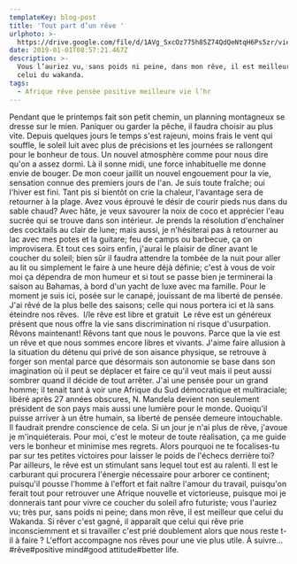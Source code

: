 ```yaml
---
templateKey: blog-post
title: 'Tout part d’un rêve '
urlphoto: >-
  https://drive.google.com/file/d/1AVg_SxcOz775h85Z74QdQeNtqH6Ps5zr/view?usp=drivesdk
date: 2019-01-01T08:57:21.467Z
description: >-
  Vous l’auriez vu, sans poids ni peine, dans mon rêve, il est meilleur que
  celui du wakanda.
tags:
  - Afrique rêve pensée positive meilleure vie l’hr
---
```

Pendant que le printemps fait son petit chemin, un planning montagneux se dresse sur le mien. Paniquer ou garder la pêche, il faudra choisir au plus vite. Depuis quelques jours le temps s'est rajeuni, moins frais le vent qui souffle, le soleil luit avec plus de précisions et les journées se rallongent pour le bonheur de tous. Un nouvel atmosphère comme pour nous dire qu'on a assez dormi. Là il sonne midi, une force inhabituelle me donne envie de bouger. De mon coeur jaillit un nouvel engouement pour la vie, sensation connue des premiers jours de l'an. Je suis toute fraîche; oui l'hiver est fini. Tant pis si bientôt on crie la chaleur, l'avantage sera de retourner à la plage. Avez vous éprouvé le désir de courir pieds nus dans du sable chaud? Avec hâte, je veux savourer la noix de coco et apprécier l'eau sucrée qui se trouve dans son intérieur. Je prends la résolution d'enchaîner des cocktails au clair de lune; mais aussi, je n'hésiterai pas à retourner au lac avec mes potes et la guitare; feu de camps ou barbecue, ça on improvisera. Et tout ces soirs enfin, j'aurai le plaisir de dîner avant le coucher du soleil; bien sûr il faudra attendre la tombée de la nuit pour aller au lit ou simplement le faire à une heure déjà définie; c'est à vous de voir moi ça dépendra de mon humeur et si tout se passe bien je terminerai la saison au Bahamas, à bord d'un yacht de luxe avec ma famille. Pour le moment je suis ici, posée sur le canapé, jouissant de ma liberté de pensée. J'ai rêvé de la plus belle des saisons; celle qui nous portera ici et là sans éteindre nos rêves.  I/le rêve est libre et gratuit  Le rêve est un généreux présent que nous offre la vie sans discrimination ni risque d'usurpation. Rêvons maintenant! Rêvons tant que nous le pouvons. Parce que la vie est un rêve et que nous sommes encore libres et vivants. J'aime faire allusion à la situation du détenu qui privé de son aisance physique, se retrouve à forger son mental parce que désormais son autonomie se base dans son imagination où il peut se déplacer et faire ce qu'il veut mais il peut aussi sombrer quand il décide de tout arrêter. J'ai une pensée pour un grand homme; il tenait tant à voir une Afrique du Sud démocratique et multiraciale; libéré après 27 années obscures, N. Mandela devient non seulement président de son pays mais aussi une lumière pour le monde. Quoiqu'il puisse arriver à un être humain, sa liberté de pensée demeure intouchable. Il faudrait prendre conscience de cela. Si un jour je n'ai plus de rêve, j'avoue je m'inquiéterais. Pour moi, c'est le moteur de toute réalisation, ça me guide vers le bonheur et minimise mes regrets. Alors pourquoi ne te focalises-tu par sur tes petites victoires pour laisser le poids de l'échecs derrière toi? Par ailleurs, le rêve est un stimulant sans lequel tout est au ralenti. Il est le carburant qui procurera l'énergie nécessaire pour arborer ce continent; puisqu'il pousse l'homme à l'effort et fait naître l'amour du travail, puisqu'on ferait tout pour retrouver une Afrique nouvelle et victorieuse, puisque moi je donnerais tant pour vivre ce coucher du soleil afro futuriste; vous l'auriez vu; très pur, sans poids ni peine; dans mon rêve, il est meilleur que celui du Wakanda. Si rêver c'est gagné, il apparaît que celui qui rêve prie inconsciemment et si travailler c'est prié doublement alors que nous reste t-il à faire ? L'effort accompagne nos rêves pour une vie plus utile. À suivre... #rêve#positive mind#good attitude#better life.

